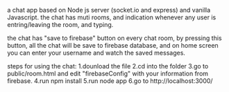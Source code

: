 a chat app based on Node js server (socket.io and express) and vanilla Javascript.
the chat has muti rooms,
and indication whenever any user is entring/leaving the room, and typing.

the chat has "save to firebase" button on every chat room,
by pressing this button, all the chat will be save to firebase database,
and on home screen you can enter your username and watch the saved messages.

steps for using the chat:
1.dounload the file
2.cd into the folder
3.go to public/room.html and edit "firebaseConfig" with your information from firebase.
4.run npm install
5.run node app
6.go to http://localhost:3000/
